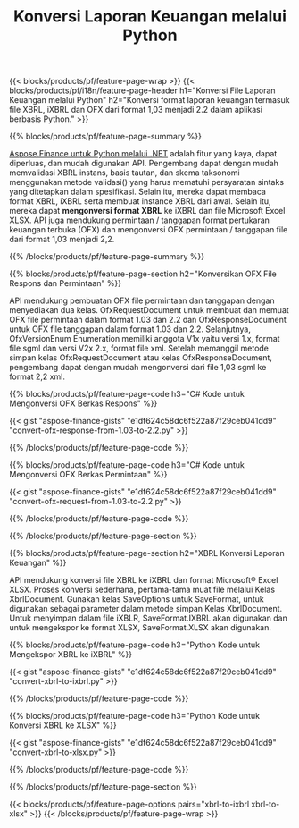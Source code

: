 ﻿---
title: Konversi Laporan Keuangan melalui Python
url: /id/python-net/conversion/
description:  Python kode untuk mengonversi Laporan Keuangan dalam format file XBRL, iXBRL(xbrl sebaris) dan OFX melalui pustaka Python.
---
{{< blocks/products/pf/feature-page-wrap >}}
{{< blocks/products/pf/i18n/feature-page-header h1="Konversi File Laporan Keuangan melalui Python" h2="Konversi format laporan keuangan termasuk file XBRL, iXBRL dan OFX dari format 1,03 menjadi 2.2 dalam aplikasi berbasis Python." >}}

{{% blocks/products/pf/feature-page-summary %}}

[Aspose.Finance untuk Python melalui .NET](https://products.aspose.com/finance/python-net/) adalah fitur yang kaya, dapat diperluas, dan mudah digunakan API. Pengembang dapat dengan mudah memvalidasi XBRL instans, basis tautan, dan skema taksonomi menggunakan metode validasi() yang harus mematuhi persyaratan sintaks yang ditetapkan dalam spesifikasi. Selain itu, mereka dapat membaca format XBRL, iXBRL serta membuat instance XBRL dari awal. Selain itu, mereka dapat **mengonversi format XBRL** ke iXBRL dan file Microsoft Excel XLSX. API juga mendukung permintaan / tanggapan format pertukaran keuangan terbuka (OFX) dan mengonversi OFX permintaan / tanggapan file dari format 1,03 menjadi 2,2.

{{% /blocks/products/pf/feature-page-summary %}}

{{% blocks/products/pf/feature-page-section h2="Konversikan OFX File Respons dan Permintaan" %}}

API mendukung pembuatan OFX file permintaan dan tanggapan dengan menyediakan dua kelas. OfxRequestDocument untuk membuat dan memuat OFX file permintaan dalam format 1.03 dan 2.2 dan OfxResponseDocument untuk OFX file tanggapan dalam format 1.03 dan 2.2. Selanjutnya, OfxVersionEnum Enumeration memiliki anggota V1x yaitu versi 1.x, format file sgml dan versi V2x 2.x, format file xml. Setelah memanggil metode simpan kelas OfxRequestDocument atau kelas OfxResponseDocument, pengembang dapat dengan mudah mengonversi dari file 1,03 sgml ke format 2,2 xml.


{{% blocks/products/pf/feature-page-code h3="C# Kode untuk Mengonversi OFX Berkas Respons" %}}

{{< gist "aspose-finance-gists" "e1df624c58dc6f522a87f29ceb041dd9" "convert-ofx-response-from-1.03-to-2.2.py" >}} 

{{% /blocks/products/pf/feature-page-code %}}

{{% blocks/products/pf/feature-page-code h3="C# Kode untuk Mengonversi OFX Berkas Permintaan" %}}

{{< gist "aspose-finance-gists" "e1df624c58dc6f522a87f29ceb041dd9" "convert-ofx-request-from-1.03-to-2.2.py" >}} 

{{% /blocks/products/pf/feature-page-code %}}

{{% /blocks/products/pf/feature-page-section %}}

{{% blocks/products/pf/feature-page-section h2="XBRL Konversi Laporan Keuangan" %}}

API mendukung konversi file XBRL ke iXBRL dan format Microsoft® Excel XLSX. Proses konversi sederhana, pertama-tama muat file melalui Kelas XbrlDocument. Gunakan kelas SaveOptions untuk SaveFormat, untuk digunakan sebagai parameter dalam metode simpan Kelas XbrlDocument. Untuk menyimpan dalam file iXBLR, SaveFormat.IXBRL akan digunakan dan untuk mengekspor ke format XLSX, SaveFormat.XLSX akan digunakan.

{{% blocks/products/pf/feature-page-code h3="Python Kode untuk Mengekspor XBRL ke iXBRL" %}}

{{< gist "aspose-finance-gists" "e1df624c58dc6f522a87f29ceb041dd9" "convert-xbrl-to-ixbrl.py" >}} 

{{% /blocks/products/pf/feature-page-code %}}

{{% blocks/products/pf/feature-page-code h3="Python Kode untuk Konversi XBRL ke XLSX" %}}

{{< gist "aspose-finance-gists" "e1df624c58dc6f522a87f29ceb041dd9" "convert-xbrl-to-xlsx.py" >}} 

{{% /blocks/products/pf/feature-page-code %}}

{{% /blocks/products/pf/feature-page-section %}}

{{< blocks/products/pf/feature-page-options pairs="xbrl-to-ixbrl xbrl-to-xlsx" >}}
{{< /blocks/products/pf/feature-page-wrap >}}